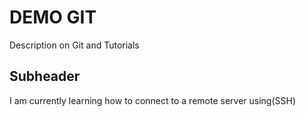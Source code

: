 # DEMO GIT

Description on Git and Tutorials

## Subheader

I am currently learning how to connect to a remote server using(SSH)